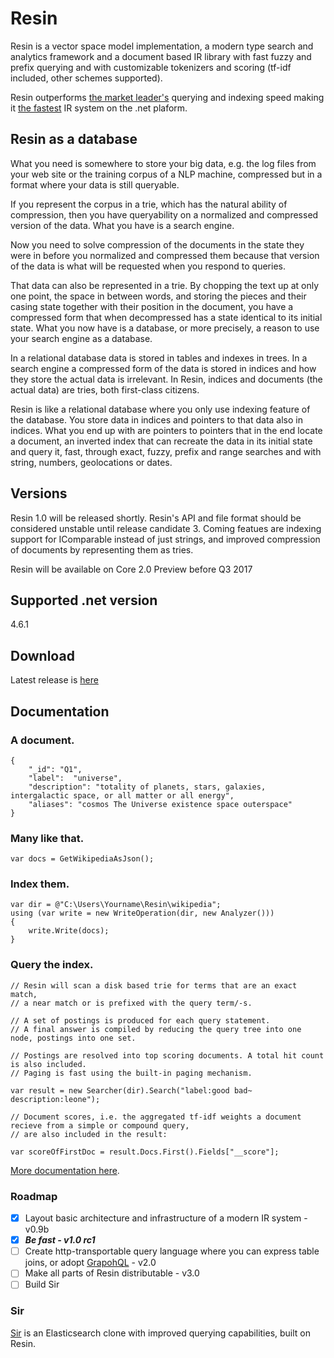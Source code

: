 # Resin

Resin is a vector space model implementation, a modern type search and analytics framework and a document based IR library with fast fuzzy and prefix querying and with customizable tokenizers and scoring (tf-idf included, other schemes supported).

Resin outperforms [the market leader's](https://lucenenet.apache.org/) querying and indexing speed making it [the fastest](https://github.com/kreeben/resin/wiki/Lucene-vs-Resin-1.0-RC2) IR system on the .net plaform. 

## Resin as a database

What you need is somewhere to store your big data, e.g. the log files from your web site or the training corpus of a NLP machine, compressed but in a format where your data is still queryable.

If you represent the corpus in a trie, which has the natural ability of compression, then you have queryability on a normalized and compressed version of the data. What you have is a search engine.

Now you need to solve compression of the documents in the state they were in before you normalized and compressed them because that version of the data is what will be requested when you respond to queries. 

That data can also be represented in a trie. By chopping the text up at only one point, the space in between words, and storing the pieces and their casing state together with their position in the document, you have a compressed form that when decompressed has a state identical to its initial state. What you now have is a database, or more precisely, a reason to use your search engine as a database.

In a relational database data is stored in tables and indexes in trees. In a search engine a compressed form of the data is stored in indices and how they store the actual data is irrelevant. In Resin, indices and documents (the actual data) are tries, both first-class citizens.

Resin is like a relational database where you only use indexing feature of the database. You store data in indices and pointers to that data also in indices. What you end up with are pointers to pointers that in the end locate a document, an inverted index that can recreate the data in its initial state and query it, fast, through exact, fuzzy, prefix and range searches and with string, numbers, geolocations or dates.

## Versions

Resin 1.0 will be released shortly. Resin's API and file format should be considered unstable until release candidate 3. Coming featues are indexing support for IComparable instead of just strings, and improved compression of documents by representing them as tries.

Resin will be available on Core 2.0 Preview before Q3 2017

## Supported .net version

4.6.1

## Download

Latest release is [here](https://github.com/kreeben/resin/releases/latest)

## Documentation

### A document.

	{
		"_id": "Q1",
		"label":  "universe",
		"description": "totality of planets, stars, galaxies, intergalactic space, or all matter or all energy",
		"aliases": "cosmos The Universe existence space outerspace"
	}

### Many like that.
	
	var docs = GetWikipediaAsJson();

### Index them.

	var dir = @"C:\Users\Yourname\Resin\wikipedia";
	using (var write = new WriteOperation(dir, new Analyzer()))
	{
		write.Write(docs);
	}

### Query the index.
<a name="inproc" id="inproc"></a>

	// Resin will scan a disk based trie for terms that are an exact match,
	// a near match or is prefixed with the query term/-s.
	
	// A set of postings is produced for each query statement.
	// A final answer is compiled by reducing the query tree into one node, postings into one set.
		
	// Postings are resolved into top scoring documents. A total hit count is also included.
	// Paging is fast using the built-in paging mechanism.
	
	var result = new Searcher(dir).Search("label:good bad~ description:leone");
	
	// Document scores, i.e. the aggregated tf-idf weights a document recieve from a simple or compound query,
	// are also included in the result:
	
	var scoreOfFirstDoc = result.Docs.First().Fields["__score"];

[More documentation here](https://github.com/kreeben/resin/wiki). 

### Roadmap

- [x] Layout basic architecture and infrastructure of a modern IR system - v0.9b
- [x] ___Be fast - v1.0 rc1___
- [ ] Create http-transportable query language where you can express table joins, or adopt [GrapohQL](http://graphql.org/) - v2.0
- [ ] Make all parts of Resin distributable - v3.0
- [ ] Build Sir

### Sir

[Sir](https://github.com/kreeben/sir) is an Elasticsearch clone with improved querying capabilities, built on Resin.
